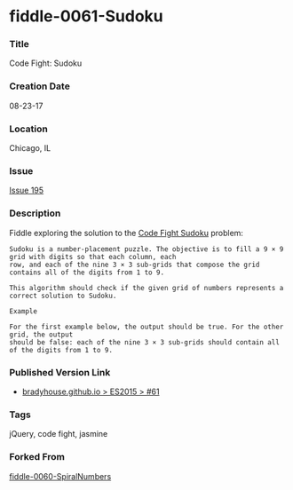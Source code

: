 fiddle-0061-Sudoku
======

### Title

Code Fight: Sudoku


### Creation Date

08-23-17


### Location

Chicago, IL


### Issue

[Issue 195](https://github.com/bradyhouse/house/issues/195)


### Description

Fiddle exploring the solution to the [Code Fight Sudoku](https://codefights.com/arcade/intro/level-12/tQgasP8b62JBeirMS) 
problem:

    Sudoku is a number-placement puzzle. The objective is to fill a 9 × 9 grid with digits so that each column, each 
    row, and each of the nine 3 × 3 sub-grids that compose the grid contains all of the digits from 1 to 9.
    
    This algorithm should check if the given grid of numbers represents a correct solution to Sudoku.
    
    Example
    
    For the first example below, the output should be true. For the other grid, the output 
    should be false: each of the nine 3 × 3 sub-grids should contain all of the digits from 1 to 9.


### Published Version Link

* [bradyhouse.github.io > ES2015 > #61](http://bradyhouse.github.io/jquery/fiddle-0061-Sudoku/index.html#)


### Tags

jQuery, code fight, jasmine


### Forked From

[fiddle-0060-SpiralNumbers](../fiddle-0060-SpiralNumbers)
